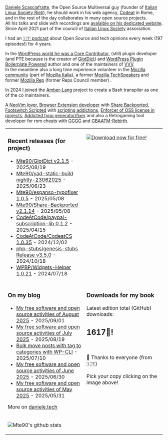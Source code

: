 [Daniele Scasciafratte](https://twitter.com/mte90net), the Open Source Multiversal guy (founder of [Italian Linux Society Rieti](https://rieti.ils.org/)), he should work in his web agency, [Codeat](https://github.com/CodeAtCode) in Rome, and in the rest of the day collaborates in many open source projects.  
All his talks and slide with recordings are [avalaible on his dedicated website](https://mte90.tech/).   
Since April 2021 part of the council of [Italian Linux Society](https://ils.org) association.

I had an [🇮🇹 podcast](https://daniele.tech/podcast/) about Open Source and tech opinions every week (197 episodes!) for 4 years.

In the [WordPress world he was a Core Contributor](https://profiles.wordpress.org/mte90/), (still) plugin developer (and PTE because is the creator of [GlotDict](https://github.com/Mte90/GlotDict)) and [WordPress Plugin Boilerplate Powered](https://github.com/WPBP/) author and one of the maintainers of [VVV](https://github.com/Varying-Vagrant-Vagrants).  
In the meantime also a long time experience volunteer in the [Mozilla community](https://mozillians.org/it/u/Mte90/) (part of [Mozilla Italia](https://github.com/MozillaItalia)), a former [Mozilla TechSpeakers](https://wiki.mozilla.org/TechSpeakers) and former [Mozilla Rep](https://wiki.mozilla.org/ReMo) (former Reps Council member) .  

In 2024 I joined the [Amber-Lang](https://amber-lang.com/) project to create a Bash transpiler as one of the co maintainers.

A [NeoVim lover](https://github.com/Mte90/dotfiles), [Browser Extension developer](https://github.com/Mte90/ExtStoreStats) with [Share Backported](https://github.com/Mte90/Share-Backported), [Footswitch Scripted](https://github.com/Mte90/pydal) with [scripting addictions](https://github.com/Mte90/My-Scripts), [Enforcer of OSS license in projects](https://github.com/Mte90/GH-License), [Addicted typo generator/fixer](https://github.com/Mte90/espanso-typofixer) and also a Retrogaming tool developer for rom cheats with [GGGG](https://github.com/Mte90/Game-Genie-Good-Guy) and [GBAATM-Rebirth](https://github.com/Mte90/GBAATM-Rebirth).

<table><tr><td valign="top" style="width: 50%;">

### Recent releases (for project)
<!-- recent_releases starts -->
* [Mte90/GlotDict v2.1.5](https://github.com/Mte90/GlotDict/releases/tag/v2.1.5) - 2025/08/19
* [Mte90/yad-static-build nightly-23062025](https://github.com/Mte90/yad-static-build/releases/tag/nightly-23062025) - 2025/06/23
* [Mte90/espanso-typofixer 1.0.5](https://github.com/Mte90/espanso-typofixer/releases/tag/1.0.5) - 2025/05/08
* [Mte90/Share-Backported v2.1.14](https://github.com/Mte90/Share-Backported/releases/tag/v2.1.14) - 2025/05/08
* [CodeAtCode/paypal-subscription-lib 0.1.2](https://github.com/CodeAtCode/paypal-subscription-lib/releases/tag/0.1.2) - 2025/04/15
* [CodeAtCode/CodeatCS 1.0.35](https://github.com/CodeAtCode/CodeatCS/releases/tag/1.0.35) - 2024/12/02
* [php-stubs/genesis-stubs Release v3.5.0](https://github.com/php-stubs/genesis-stubs/releases/tag/v3.5.0) - 2024/10/18
* [WPBP/Widgets-Helper 1.0.21](https://github.com/WPBP/Widgets-Helper/releases/tag/1.0.21) - 2024/07/18
<!-- recent_releases ends -->
</td><td valign="top" style="width: 50%;">

[![Download now for free!](https://daniele.tech/wp-content/uploads/2022/09/cover-2022-1-300x300.png)](https://daniele.tech/2022/09/contribute-to-open-source-the-right-way-3nd-edition/)

</td></tr>
<tr><td valign="top" style="width: 50%;">

### On my blog
<!-- blog starts -->
* [My free software and open source activities of August 2025](https://daniele.tech/2025/09/my-free-software-and-open-source-activities-of-august-2025/) - 2025/09/01
* [My free software and open source activities of July 2025](https://daniele.tech/2025/08/my-free-software-and-open-source-activities-of-july-2025/) - 2025/08/19
* [Bulk move posts with tag to categories with WP-CLI](https://daniele.tech/2025/07/bulk-move-posts-with-tag-to-categories-with-wp-cli/) - 2025/07/10
* [My free software and open source activities of June 2025](https://daniele.tech/2025/06/my-free-software-and-open-source-activities-of-june-2025/) - 2025/06/30
* [My free software and open source activities of May 2025](https://daniele.tech/2025/05/my-free-software-and-open-source-activities-of-may-2025/) - 2025/05/31
<!-- blog ends -->
More on [daniele.tech](https://daniele.tech/)
</td><td valign="top" style="width: 50%;">

### Downloads for my book
<!-- book_stats starts -->
Latest edition total (GitHub) downloads: <h2>1617🎉!</h2>
<!-- book_stats ends --><br>
🤌 Thanks to everyone (from 🇮🇹)<br><br>
Pick your copy clicking on the image above!
</td></tr>
<tr><td valign="top" style="width: 50%;">
  
![Mte90's github stats](https://github-readme-stats.vercel.app/api?username=mte90&show_icons=true)
  
</td><td valign="top" style="width: 50%;">

</td></tr></table>
